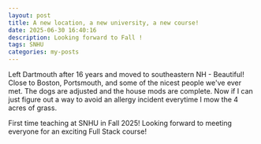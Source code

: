 ```yaml
---
layout: post
title: A new location, a new university, a new course!
date: 2025-06-30 16:40:16
description: Looking forward to Fall !
tags: SNHU
categories: my-posts
---
```


Left Dartmouth after 16 years and moved to southeastern NH - Beautiful! Close to Boston, Portsmouth,
and some of the nicest people we've ever met. The dogs are adjusted and the house mods are complete.
Now if I can just figure out a way to avoid an allergy incident everytime I mow the 4 acres of grass.

First time teaching at SNHU in Fall 2025! Looking forward to meeting everyone for an exciting Full Stack course!
